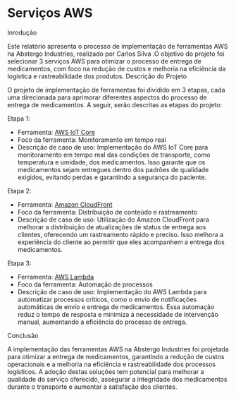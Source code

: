 # Serviços AWS

Inrodução

Este relatório apresenta o processo de implementação de ferramentas AWS na Abstergo Industries, realizado por Carlos Silva .O objetivo do projeto foi selecionar 3 serviços AWS para otimizar o processo de entrega de medicamentos, com foco na redução de custos e melhoria na eficiência da logística e rastreabilidade dos produtos.
Descrição do Projeto

O projeto de implementação de ferramentas foi dividido em 3 etapas, cada uma direcionada para aprimorar diferentes aspectos do processo de entrega de medicamentos. A seguir, serão descritas as etapas do projeto:

Etapa 1:

  - Ferramenta: [AWS IoT Core](https://aws.amazon.com/pt/iot-core/pricing/)
  - Foco da ferramenta: Monitoramento em tempo real
  - Descrição de caso de uso: Implementação do AWS IoT Core para monitoramento em tempo real das condições de transporte, como temperatura e umidade, dos medicamentos. Isso garante que os medicamentos sejam entregues dentro dos padrões de qualidade exigidos, evitando perdas e garantindo a segurança do paciente.

Etapa 2:

- Ferramenta: [Amazon CloudFront](https://aws.amazon.com/pt/cloudfront/pricing/)
- Foco da ferramenta: Distribuição de conteúdo e rastreamento
- Descrição de caso de uso: Utilização do Amazon CloudFront para melhorar a distribuição de atualizações de status de entrega aos clientes, oferecendo um rastreamento rápido e preciso. Isso melhora a experiência do cliente ao permitir que eles acompanhem a entrega dos medicamentos.

Etapa 3:

- Ferramenta: [AWS Lambda](https://aws.amazon.com/pt/lambda/pricing/)
- Foco da ferramenta: Automação de processos
- Descrição de caso de uso: Implementação do AWS Lambda para automatizar processos críticos, como o envio de notificações automáticas de envio e entrega de medicamentos. Essa automação reduz o tempo de resposta e minimiza a necessidade de intervenção manual, aumentando a eficiência do processo de entrega.

Conclusão

A implementação das ferramentas AWS na Abstergo Industries foi projetada para otimizar a entrega de medicamentos, garantindo a redução de custos operacionais e a melhoria na eficiência e rastreabilidade dos processos logísticos. A adoção destas soluções tem potencial para melhorar a qualidade do serviço oferecido, assegurar a integridade dos medicamentos durante o transporte e aumentar a satisfação dos clientes. 
